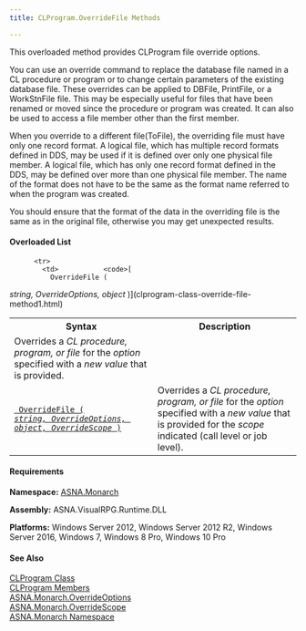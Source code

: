 ```yaml
---
title: CLProgram.OverrideFile Methods

---
```


This overloaded method provides CLProgram file override options. 

You can use an override command to replace the database file named in a CL procedure or program or to change certain parameters of the existing database file. These overrides can be applied to DBFile, PrintFile, or a WorkStnFile file. This may be especially useful for files that have been renamed or moved since the procedure or program was created. It can also be used to access a file member other than the first member. 

When you override to a different file(ToFile), the overriding file must have only one record format. A logical file, which has multiple record formats defined in DDS, may be used if it is defined over only one physical file member. A logical file, which has only one record format defined in the DDS, may be defined over more than one physical file member. The name of the format does not have to be the same as the format name referred to when the program was created. 

You should ensure that the format of the data in the overriding file is the same as in the original file, otherwise you may get unexpected results.

#### Overloaded List
<table class="mytable" cellspacing="0" cellpadding="4" width="90%">
          <colgroup>
            <col width="50%" />
            <col width="50%" />
          </colgroup>
          <tr>
            <th>Syntax</th>
            <th>Description</th>
          </tr>
<!-- end copy BUT put in extra div and end of table -->

          <tr>
            <td>           <code>[
              OverrideFile (
 *string, OverrideOptions, object* )](clprogram-class-override-file-method1.html)</code>
            </td>
            <td>Overrides a 
 *CL procedure, program,
            or file*  for the 
 *option*  specified with a 
 *new value*  that is provided.</td>
          </tr>
          <tr>
            <td>              <code>[
              OverrideFile (
 *string, OverrideOptions, object,
              OverrideScope* )](clprogram-class-override-file-method2.html)</code>
            </td>
            <td>Overrides a 
 *CL procedure, program,
            or file*  for the 
 *option*  specified with a 
 *new value*  that is provided for the 
 *scope*  indicated (call level or job level).</td>
          </tr>
</table>

<!-- start -->

#### Requirements
**Namespace:** [ASNA.Monarch](monarch-namespace.html)

**Assembly:** ASNA.VisualRPG.Runtime.DLL 

**Platforms:** Windows Server 2012, Windows Server 2012 R2, Windows Server 2016, Windows 7, Windows 8 Pro, Windows 10 Pro
<!-- end -->      

#### See Also
[CLProgram Class](clprogram-class.html) <br clear="none" /> [ CLProgram Members](clprogram-class-members.html) <br clear="none" /> [ ASNA.Monarch.OverrideOptions](override-options-enumeration.html) <br clear="none" /> [ ASNA.Monarch.OverrideScope](overrideScope-enumeration.html) <br clear="none" /> [ASNA.Monarch Namespace](monarch-namespace.html) 
